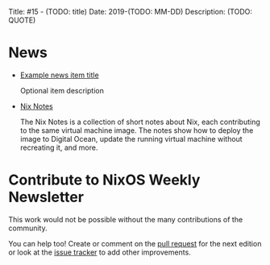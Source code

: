 Title: #15 - (TODO: title)
Date: 2019-(TODO: MM-DD)
Description: (TODO: QUOTE)

# News

- [Example news item title](http://example.com)

  Optional item description

- [Nix Notes](https://github.com/noteed/nix-notes)

  The Nix Notes is a collection of short notes about Nix, each contributing to
  the same virtual machine image. The notes show how to deploy the image to
  Digital Ocean, update the running virtual machine without recreating it, and
  more.


# Contribute to NixOS Weekly Newsletter

This work would not be possible without the many contributions of the community.

You can help too! Create or comment on the [pull request](https://github.com/NixOS/nixos-weekly/pulls)
for the next edition or look at the
[issue tracker](https://github.com/NixOS/nixos-weekly/issues) to add other improvements.

